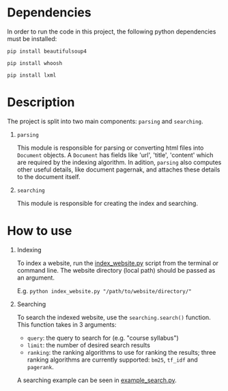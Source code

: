 
# Dependencies
In order to run the code in this project, the following python dependencies must be installed:

`pip install beautifulsoup4`

`pip install whoosh`

`pip install lxml`

# Description

The project is split into two main components: `parsing` and `searching`.

1. `parsing` 

   This module is responsible for parsing or converting html files into `Document` objects. A `Document` has fields like 'url', 'title', 'content' which are required by the indexing algorithm. In adition, `parsing` also computes other useful details, like document pagernak, and attaches these details to the document itself. 

2. `searching` 

   This module is responsible for creating the index and searching.

# How to use

1. Indexing

   To index a website, run the [index_website.py](index_website.py) script from the terminal or command line. The website directory (local path) should be passed as an argument.

   E.g. `python index_website.py "/path/to/website/directory/"`

2. Searching

   To search the indexed website, use the `searching.search()` function. This function takes in 3 arguments:

     * `query`: the query to search for (e.g. "course syllabus")
     * `limit`: the number of desired search results
     * `ranking`: the ranking algorithms to use for ranking the results; three ranking algorithms are currently supported: `bm25`, `tf_idf` and `pagerank`.

   A searching example can be seen in [example_search.py](example_search.py).
